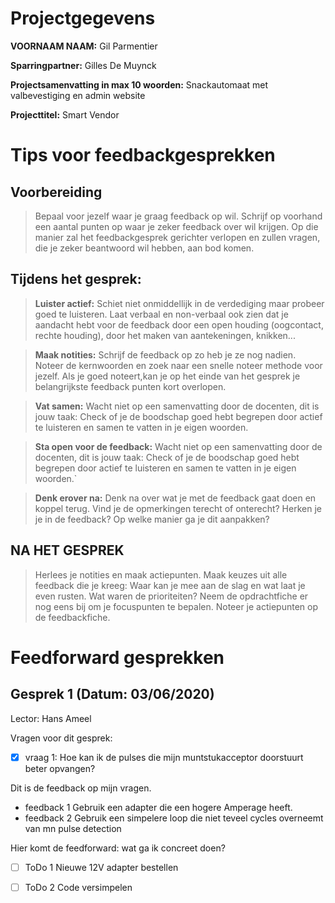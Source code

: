 # Projectgegevens
**VOORNAAM NAAM:**  Gil Parmentier

**Sparringpartner:** Gilles De Muynck

**Projectsamenvatting in max 10 woorden:** Snackautomaat met valbevestiging en admin website

**Projecttitel:** Smart Vendor


# Tips voor feedbackgesprekken
## Voorbereiding

>Bepaal voor jezelf waar je graag feedback op wil. Schrijf op voorhand een aantal punten op waar je zeker feedback over wil krijgen. Op die manier zal het feedbackgesprek gerichter verlopen en zullen vragen, die je zeker beantwoord wil hebben, aan bod komen.

## Tijdens het gesprek:
>**Luister actief:** Schiet niet onmiddellijk in de verdediging maar probeer goed te luisteren. Laat verbaal en non-verbaal ook zien dat je aandacht hebt voor de feedback door een open houding (oogcontact, rechte houding), door het maken van aantekeningen, knikken...

>**Maak notities:** Schrijf de feedback op zo heb je ze nog nadien. Noteer de kernwoorden en zoek naar een snelle noteer methode voor jezelf. Als je goed noteert,kan je op het einde van het gesprek je belangrijkste feedback punten kort overlopen.

>**Vat samen:** Wacht niet op een samenvatting door de docenten, dit is jouw taak: Check of je de boodschap goed hebt begrepen door actief te luisteren en samen te vatten in je eigen woorden.

>**Sta open voor de feedback:** Wacht niet op een samenvatting door de docenten, dit is jouw taak: Check of je de boodschap goed hebt begrepen door actief te luisteren en samen te vatten in je eigen woorden.`

>**Denk erover na:** Denk na over wat je met de feedback gaat doen en koppel terug. Vind je de opmerkingen terecht of onterecht? Herken je je in de feedback? Op welke manier ga je dit aanpakken?

## NA HET GESPREK

> Herlees je notities en maak actiepunten. Maak keuzes uit alle feedback die je kreeg: Waar kan je mee aan de slag en wat laat je even rusten. Wat waren de prioriteiten? Neem de opdrachtfiche er nog eens bij om je focuspunten te bepalen. Noteer je actiepunten op de feedbackfiche.

# Feedforward gesprekken

## Gesprek 1 (Datum: 03/06/2020)
Lector: Hans Ameel

Vragen voor dit gesprek:
- [x] vraag 1: Hoe kan ik de pulses die mijn muntstukacceptor doorstuurt beter opvangen?

Dit is de feedback op mijn vragen. 
- feedback 1 Gebruik een adapter die een hogere Amperage heeft.
- feedback 2 Gebruik een simpelere loop die niet teveel cycles overneemt van mn pulse detection

Hier komt de feedforward: wat ga ik concreet doen?
- [ ] ToDo 1 Nieuwe 12V adapter bestellen
- [ ] ToDo 2 Code versimpelen

